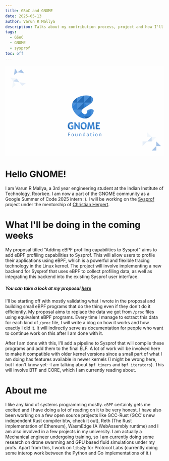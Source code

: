 ```yaml
---
title: GSoC and GNOME
date: 2025-05-13
author: Varun R Mallya
description: Talks about my contribution process, project and how I'll be working on it
tags:
  - GSoC
  - GNOME
  - sysprof
toc: off
---
```


![alt text](gnome.gif)

# Hello GNOME!
I am Varun R Mallya, a 3rd year engineering student at the Indian Institute of Technology, Roorkee. I am now a part of the GNOME community as a Google Summer of Code 2025 intern :). I will be working on the [Sysprof](https://gitlab.gnome.org/GNOME/sysprof) project under the mentorship of [Christian Hergert](https://gitlab.gnome.org/chergert).

# What I'll be doing in the coming weeks
My proposal titled "Adding eBPF profiling capabilities to Sysprof" aims to add eBPF profiling capabilities to Sysprof. This will allow users to profile their applications using eBPF, which is a powerful and flexible tracing technology in the Linux kernel. The project will involve implementing a new backend for Sysprof that uses eBPF to collect profiling data, as well as integrating this backend into the existing Sysprof user interface.

##### You can take a look at my proposal [here](https://gitlab.gnome.org/varunrmallya/gsoc-proposal-sysprof-2025/-/blob/main/gsoc_proposal.pdf?ref_type=heads)

I'll be starting off with mostly validating what I wrote in the proposal and building small eBPF programs that do the thing even if they don't do it efficiently. My proposal aims to replace the data we got from `/proc` files using equivalent eBPF programs. Every time I manage to extract this data for each kind of `/proc` file, I will write a blog on how it works and how exactly I did it. It will indirectly serve as documentation for people who want to continue work on this after I am done with it.

After I am done with this, I'll add a pipeline to Sysprof that will compile these programs and add them to the final ELF. A lot of work will be involved here to make it compatible with older kernel versions since a small part of what I am doing has features available in newer kernels (I might be wrong here, but I don't know yet--I am talking about `bpf timers` and `bpf iterators`). This will involve BTF and CORE, which I am currently reading about.

# About me
I like any kind of systems programming mostly. `eBPF` certainly gets me excited and I have doing a lot of reading on it to be very honest. I have also been working on a few open source projects like GCC-Rust (GCC's new independent Rust compiler btw, check it out), Reth (The Rust implementation of Ethereum), WasmEdge (A WebAssembly runtime) and I am also involved in a few projects in my university. I am actually a Mechanical engineer undergoing training, so I am currently doing some research on drone swarming and GPU based fluid simulations under my profs. Apart from this, I work on `libp2p` for Protocol Labs (currently doing some interop work between the Python and Go implementations of it.)



